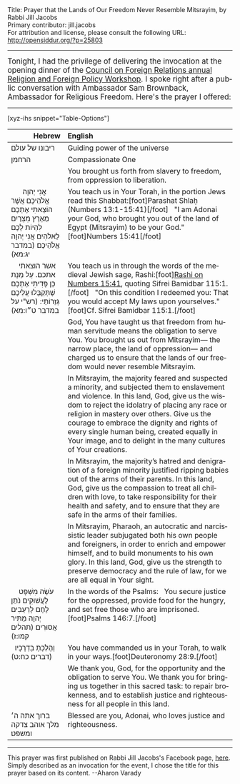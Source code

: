 <html>
<head></head>
<body>
Title: Prayer that the Lands of Our Freedom Never Resemble Mitsrayim, by Rabbi Jill Jacobs<br />
Primary contributor: jill.jacobs<br />
For attribution and license, please consult the following URL: <a href="http://opensiddur.org/?p=25803">http://opensiddur.org/?p=25803</a>
<p />
<hr />

<div class="english" lang="en" style="font-size: 1.2em;">
Tonight, I had the privilege of delivering the invocation at the opening dinner of the <a href="https://www.cfr.org/event-series/religion-and-foreign-policy-workshop">Council on Foreign Relations annual Religion and Foreign Policy Workshop</a>. I spoke right after a public conversation with Ambassador Sam Brownback, Ambassador for Religious Freedom. Here's the prayer I offered: 
</div>

<hr />

[xyz-ihs snippet="Table-Options"]<table style="margin-left: auto; margin-right: auto;" class="draggable">
<thead><tr><th id="x" style="text-align: right;">Hebrew</th><th style="text-align: left;">English</th></tr></thead>
<tbody>
<tr><td style="vertical-align:top;">
<div class="liturgy" lang="he">
ריבונו של עולם 
</span></div></td>
 
<td style="vertical-align:top;">
<div class="english" lang="en">
Guiding power of the universe
</div></td></tr>


<tr><td style="vertical-align:top;">
<div class="liturgy" lang="he">
הרחמן
</span></div></td>
 
<td style="vertical-align:top;">
<div class="english" lang="en">
Compassionate One
</div></td></tr>


<tr><td style="vertical-align:top;">
<div class="liturgy" lang="he">

</span></div></td>
 
<td style="vertical-align:top;">
<div class="english" lang="en">
You brought us forth 
from slavery to freedom, 
from oppression to liberation.
</div></td></tr>


<tr><td style="vertical-align:top;">
<div class="liturgy" lang="he">
&nbsp;
&nbsp;
&nbsp;
אֲנִי יְהוָה אֱלֹהֵיכֶם 
אֲשֶׁר הוֹצֵאתִי אֶתְכֶם מֵאֶרֶץ מִצְרַיִם 
לִהְיוֹת לָכֶם לֵאלֹהִים 
אֲנִי יְהוָה אֱלֹהֵיכֶם׃ <span class="citation">(במדבר יג:מא)</span>
</span></div></td>
 
<td style="vertical-align:top;">
<div class="english" lang="en">
You teach us in Your Torah, 
in the portion Jews read this Shabbat:[foot]Parashat Shlaḥ (Numbers 13:1-15:41)[/foot]
&nbsp;
"I am Adonai your God, 
who brought you out of the land of Egypt (Mitsrayim) 
to be your God."[foot]Numbers 15:41[/foot]
</div></td></tr>


<tr><td style="vertical-align:top;">
<div class="liturgy" lang="he">
&nbsp;
&nbsp;
אשר הוצאתי אתכם. עַל מְנָת כֵּן פָּדִיתִי אֶתְכֶם 
שֶׁתְּקַבְּלוּ עֲלֵיכֶם גְּזֵרוֹתַי: <span class="citation">(רש"י על במדבר ט״ו:מא)</span>
</span></div></td>
 
<td style="vertical-align:top;">
<div class="english" lang="en">
You teach us in through the words of the medieval Jewish sage, Rashi:[foot]<a href="https://www.sefaria.org/Rashi_on_Numbers.15.41.3?lang=bi&with=all&lang2=en">Rashi on Numbers 15:41</a>, quoting Sifrei Bamidbar 115:1.[/foot]
&nbsp;
"On this condition I redeemed you: 
That you would accept My laws upon yourselves."[foot]Cf. Sifrei Bamidbar 115:1.[/foot]
</div></td></tr>


<tr><td style="vertical-align:top;">
<div class="liturgy" lang="he">

</span></div></td>
 
<td style="vertical-align:top;">
<div class="english" lang="en">
God, 
You have taught us that freedom from human servitude 
means the obligation to serve You. 
You brought us out from Mitsrayim—
the narrow place, the land of oppression—
and charged us to ensure 
that the lands of our freedom 
would never resemble Mitsrayim.
</div></td></tr>


<tr><td style="vertical-align:top;">
<div class="liturgy" lang="he">

</span></div></td>
 
<td style="vertical-align:top;">
<div class="english" lang="en">
In Mitsrayim, 
the majority feared and suspected a minority, 
and subjected them to enslavement and violence. 
In this land, God, give us the wisdom 
to reject the idolatry of placing any race or religion in mastery over others. 
Give us the courage to embrace the dignity and rights 
of every single human being, created equally in Your image, 
and to delight in the many cultures of Your creations.
</div></td></tr>


<tr><td style="vertical-align:top;">
<div class="liturgy" lang="he">

</span></div></td>
 
<td style="vertical-align:top;">
<div class="english" lang="en">
In Mitsrayim, 
the majority’s hatred and denigration of a foreign minority 
justified ripping babies out of the arms of their parents. 
In this land, God, give us the compassion 
to treat all children with love, 
to take responsibility for their health and safety, 
and to ensure that they are safe in the arms of their families.
</div></td></tr>


<tr><td style="vertical-align:top;">
<div class="liturgy" lang="he">

</span></div></td>
 
<td style="vertical-align:top;">
<div class="english" lang="en">
In Mitsrayim, 
Pharaoh, an autocratic and narcissistic leader 
subjugated both his own people and foreigners, 
in order to enrich and empower himself, 
and to build monuments to his own glory. 
In this land, God, give us the strength 
to preserve democracy and the rule of law, 
for we are all equal in Your sight.
</div></td></tr>


<tr><td style="vertical-align:top;">
<div class="liturgy" lang="he">
&nbsp;
&nbsp;
עֹשֶׂה מִשְׁפָּט לָעֲשׁוּקִים 
נֹתֵן לֶחֶם לָרְעֵבִים 
יְהוָה מַתִּיר אֲסוּרִים׃ <span class="citation">(תהלים קמו:ז)</span>
</span></div></td>
 
<td style="vertical-align:top;">
<div class="english" lang="en">
In the words of the Psalms:
&nbsp;
You secure justice for the oppressed, 
provide food for the hungry, 
and set free those who are imprisoned.[foot]Psalms 146:7.[/foot]
</div></td></tr>


<tr><td style="vertical-align:top;">
<div class="liturgy" lang="he">
&nbsp;
וְהָלַכְתָּ בִּדְרָכָיו׃ <span class="citation">(דברים כח:ט)</span>
</span></div></td>
 
<td style="vertical-align:top;">
<div class="english" lang="en">
You have commanded us in your Torah, 
to walk in your ways.[foot]Deuteronomy 28:9.[/foot]
</div></td></tr>


<tr><td style="vertical-align:top;">
<div class="liturgy" lang="he">

</span></div></td>
 
<td style="vertical-align:top;">
<div class="english" lang="en">
We thank you, God, 
for the opportunity and the obligation to serve You. 
We thank you 
for bringing us together in this sacred task: 
to repair brokenness, 
and to establish justice and righteousness 
for all people in this land.
</div></td></tr>


<tr><td style="vertical-align:top;">
<div class="liturgy" lang="he">
ברוך אתה ה׳ מלך אוהב צדקה ומשפט׃
</span></div></td>
 
<td style="vertical-align:top;">
<div class="english" lang="en">
Blessed are you, Adonai, who loves justice and righteousness.
</div></td></tr>
</tbody></table>

<hr />

This prayer was first published on Rabbi Jill Jacobs's Facebook page, <a href="https://www.facebook.com/photo.php?fbid=10157422679304553&set=a.163477564552&type=3">here</a>. Simply described as an invocation for the event, I chose the title for this prayer based on its content. --Aharon Varady
</body>
</html>